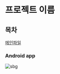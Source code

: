 # 프로젝트 이름

## 목차
[메인파일](https://github.com/kosaay/SnackBattingGame/blob/master/app/src/main/java/com/portpolio/myapplication/MainActivity.kt)  


### Android app

![sbg](https://user-images.githubusercontent.com/99302996/179360480-73fc7de1-d927-43a2-90da-e55e225c6ddd.gif)

  
</details>
